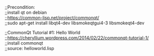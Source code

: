 ;;Precondition:  
;;install qt on debian  
;;https://common-lisp.net/project/commonqt/  
;;sudo apt-get install libqt4-dev libsmokeqtgui4-3 libsmokeqt4-dev  


;;CommonQt Tutorial #1: Hello World  
;;https://cheryllium.wordpress.com/2014/02/22/commonqt-tutorial-1/  
;;install commonqt  
;;source: helloworld.lisp  



